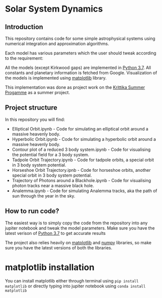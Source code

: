# Solar System Dynamics

## Introduction  
This repository contains code for some simple astrophysical systems using numerical integration and approximation algorithms.    

Each model has various parameters which the user should tweak according to the requirement:  

All the models (except Kirkwood gaps) are implemented in [Python 3.7](https://www.python.org/downloads/release/python-377/). All constants and planetary information is fetched from Google. Visualization of the models is implemented using [matplotlib]([https://matplotlib.org]) library.  

This implementation was done as project work on the [Krittika Summer Progamme](https://krittikaiitb.github.io) as a summer project.

## Project structure  
In this repository you will find:  

- Elliptical Orbit.ipynb - Code for simulating an elliptical orbit around a massive heavenly body.   
- Hyperbolic Orbit.ipynb - Code for simulating a hyperbolic orbit around a massive heavenly body.
- Contour plot of a reduced 3 body system.ipynb - Code for visualising the potential field for a 3 body system.
- Tadpole Orbit Trajectory.ipynb - Code for tadpole orbits, a special orbit in 3 body system potential.
- Horseshoe Orbit Trajectory.ipnb - Code for horseshoe orbits, another special orbit in 3 body system potential.
- Trajectory of Photons around a Blackhole.ipynb - Code for visualising photon tracks near a massive black hole.
- Analemma.ipynb - Code for simulating Analemma tracks, aka the path of sun through the year in the sky.

## How to run code?
The easiest way is to simply copy the code from the repository into any jupiter notebook and tweak the model parameters. Make sure you have the latest verison of [Python 3.7](https://www.python.org/downloads/release/python-377/) to get accurate results

The project also relies heavily on [matplotlib]([https://matplotlib.org]) and [numpy](https://numpy.org) libraries, so make sure you have the latest versions of both the libraries. 

# matplotlib installation

You can install matplotlib either through terminal using 
`pip install matplotlib`
or directly typing into jupiter notebook using
`conda install matplotlib`
